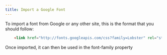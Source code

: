 ```yaml
---
title: Import a Google Font
---
```

To import a font from Google or any other site, this is the format that you should follow:

```html
    <link href="http://fonts.googleapis.com/css?family=Lobster" rel="stylesheet" type="text/css">
```

Once imported, it can then be used in the font-family property
